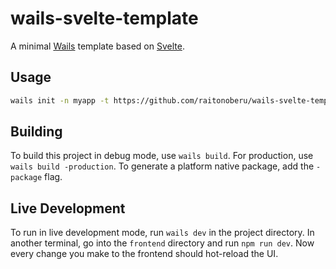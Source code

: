 # wails-svelte-template

A minimal [Wails](https://wails.io/) template based on [Svelte](https://svelte.dev).

## Usage

```bash
wails init -n myapp -t https://github.com/raitonoberu/wails-svelte-template
```

## Building 

To build this project in debug mode, use `wails build`. For production, use `wails build -production`.
To generate a platform native package, add the `-package` flag.

## Live Development

To run in live development mode, run `wails dev` in the project directory. In another terminal, go into the `frontend` 
directory and run `npm run dev`. Now every change you make to the frontend should hot-reload the UI.